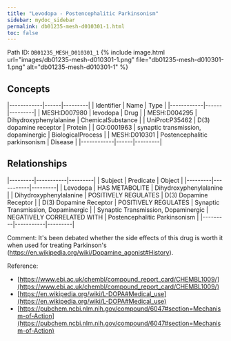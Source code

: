 ```yaml
---
title: "Levodopa - Postencephalitic Parkinsonism"
sidebar: mydoc_sidebar
permalink: db01235-mesh-d010301-1.html
toc: false 
---
```



Path ID: `DB01235_MESH_D010301_1`
{% include image.html url="images/db01235-mesh-d010301-1.png" file="db01235-mesh-d010301-1.png" alt="db01235-mesh-d010301-1" %}

## Concepts

|------------|------|---------|
| Identifier | Name | Type    |
|------------|------|---------|
| MESH:D007980 | levodopa | Drug |
| MESH:D004295 | Dihydroxyphenylalanine | ChemicalSubstance |
| UniProt:P35462 | D(3) dopamine receptor | Protein |
| GO:0001963 | synaptic transmission, dopaminergic | BiologicalProcess |
| MESH:D010301 | Postencephalitic parkinsonism | Disease |
|------------|------|---------|

## Relationships

|---------|-----------|---------|
| Subject | Predicate | Object  |
|---------|-----------|---------|
| Levodopa | HAS METABOLITE | Dihydroxyphenylalanine |
| Dihydroxyphenylalanine | POSITIVELY REGULATES | D(3) Dopamine Receptor |
| D(3) Dopamine Receptor | POSITIVELY REGULATES | Synaptic Transmission, Dopaminergic |
| Synaptic Transmission, Dopaminergic | NEGATIVELY CORRELATED WITH | Postencephalitic Parkinsonism |
|---------|-----------|---------|

Comment: It's been debated whether the side effects of this drug is worth it when used for treating Parkinson's (https://en.wikipedia.org/wiki/Dopamine_agonist#History).

Reference: 
  - [https://www.ebi.ac.uk/chembl/compound_report_card/CHEMBL1009/](https://www.ebi.ac.uk/chembl/compound_report_card/CHEMBL1009/)
  - [https://en.wikipedia.org/wiki/L-DOPA#Medical_use](https://en.wikipedia.org/wiki/L-DOPA#Medical_use)
  - [https://pubchem.ncbi.nlm.nih.gov/compound/6047#section=Mechanism-of-Action](https://pubchem.ncbi.nlm.nih.gov/compound/6047#section=Mechanism-of-Action)
